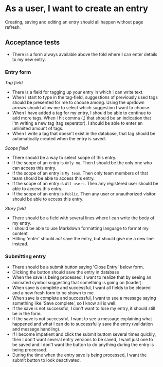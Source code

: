 # As a user, I want to create an entry

Creating, saving and editing an entry should all happen without page refresh.

## Acceptance tests

- There is a form always available above the fold where I can enter details
to my new entry.

### Entry form

*Tag field*

- There is a field for tagging up your entry in which I can write text.
- When I start to type in the tag-field, suggestions of previously used tags should be presented for me to choose among. Using the up/down arrows should allow me to select which suggestion I want to choose.
- When I have added a tag for my entry, I should be able to continue to add more tags. When I hit comma (,) that should be an indication that I'm writing a new tag (tag seperator). I should be able to enter an unlimited amount of tags.
- When I write a tag that doesn't exist in the database, that tag should be automatically created when the entry is saved.

*Scope field*

- There should be a way to select scope of this entry.
- If the scope of an entry is `Only me`. Then I should be the only one who can access this entry.
- If the scope of an entry is `My team`. Then only team members of that team should be able to access this entry.
- If the scope of an entry is `All users`. Then any registered user should be able to access this entry.
- If the scope of an entry is `Public`. Then any user or unauthorized visitor should be able to access this entry.

*Story field*

- There should be a field with several lines where I can write the body of my entry.
- I should be able to use Markdown formatting language to format my content
- Hitting 'enter' should _not_ save the entry, but should give me a new line instead.

### Submitting entry

- There should be a submit button saying 'Close Entry' below form.
- Clicking the button should save the entry in database
- When the save is being processed, I want to realize that by seeing an animated symbol suggesting that something is going on (loader).
- When save is complete and successful, I want all fields to be cleared and a new fresh form to be shown to me.
- When save is complete and successful, I want to see a message saying something like 'Save complete', so I know all is well.
- If the save is not successful, I don't want to lose my entry, it should still be in the form.
- If the save is not successful, I want to see a message explaining what happened and what I can do to successfully save the entry (validation and message handling).
- If I become impatient and click the submit buttom several times quickly, then I don't want several entry versions to be saved, I want just one to be saved and I don't want the button to do anything during the entry is being processed.
- During the time when the entry save is being processed, I want the submit button to look deactivated.
